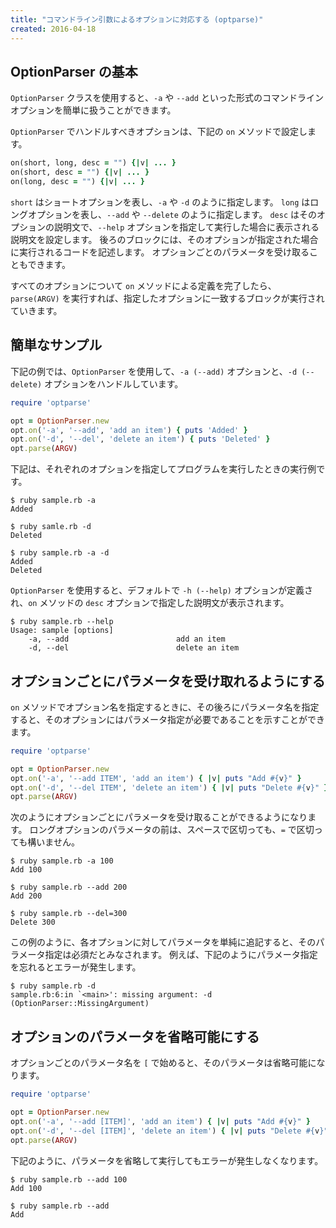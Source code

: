 ```yaml
---
title: "コマンドライン引数によるオプションに対応する (optparse)"
created: 2016-04-18
---
```


OptionParser の基本
----

`OptionParser` クラスを使用すると、`-a` や `--add` といった形式のコマンドラインオプションを簡単に扱うことができます。

`OptionParser` でハンドルすべきオプションは、下記の `on` メソッドで設定します。

```ruby
on(short, long, desc = "") {|v| ... }
on(short, desc = "") {|v| ... }
on(long, desc = "") {|v| ... }
```

`short` はショートオプションを表し、`-a` や `-d` のように指定します。
`long` はロングオプションを表し、`--add` や `--delete` のように指定します。
`desc` はそのオプションの説明文で、`--help` オプションを指定して実行した場合に表示される説明文を設定します。
後ろのブロックには、そのオプションが指定された場合に実行されるコードを記述します。
オプションごとのパラメータを受け取ることもできます。

すべてのオプションについて `on` メソッドによる定義を完了したら、`parse(ARGV)` を実行すれば、指定したオプションに一致するブロックが実行されていきます。


簡単なサンプル
----

下記の例では、`OptionParser` を使用して、`-a (--add)` オプションと、`-d (--delete)` オプションをハンドルしています。

```ruby
require 'optparse'

opt = OptionParser.new
opt.on('-a', '--add', 'add an item') { puts 'Added' }
opt.on('-d', '--del', 'delete an item') { puts 'Deleted' }
opt.parse(ARGV)
```

下記は、それぞれのオプションを指定してプログラムを実行したときの実行例です。

```
$ ruby sample.rb -a
Added

$ ruby samle.rb -d
Deleted

$ ruby sample.rb -a -d
Added
Deleted
```

`OptionParser` を使用すると、デフォルトで `-h (--help)` オプションが定義され、`on` メソッドの `desc` オプションで指定した説明文が表示されます。

```
$ ruby sample.rb --help
Usage: sample [options]
    -a, --add                        add an item
    -d, --del                        delete an item
```


オプションごとにパラメータを受け取れるようにする
----

`on` メソッドでオプション名を指定するときに、その後ろにパラメータ名を指定すると、そのオプションにはパラメータ指定が必要であることを示すことができます。

```ruby
require 'optparse'

opt = OptionParser.new
opt.on('-a', '--add ITEM', 'add an item') { |v| puts "Add #{v}" }
opt.on('-d', '--del ITEM', 'delete an item') { |v| puts "Delete #{v}" }
opt.parse(ARGV)
```

次のようにオプションごとにパラメータを受け取ることができるようになります。
ロングオプションのパラメータの前は、スペースで区切っても、`=` で区切っても構いません。

```
$ ruby sample.rb -a 100
Add 100

$ ruby sample.rb --add 200
Add 200

$ ruby sample.rb --del=300
Delete 300
```

この例のように、各オプションに対してパラメータを単純に追記すると、そのパラメータ指定は必須だとみなされます。
例えば、下記のようにパラメータ指定を忘れるとエラーが発生します。

```
$ ruby sample.rb -d
sample.rb:6:in `<main>': missing argument: -d (OptionParser::MissingArgument)
```


オプションのパラメータを省略可能にする
----

オプションごとのパラメータ名を `[` で始めると、そのパラメータは省略可能になります。

```ruby
require 'optparse'

opt = OptionParser.new
opt.on('-a', '--add [ITEM]', 'add an item') { |v| puts "Add #{v}" }
opt.on('-d', '--del [ITEM]', 'delete an item') { |v| puts "Delete #{v}" }
opt.parse(ARGV)
```

下記のように、パラメータを省略して実行してもエラーが発生しなくなります。

```
$ ruby sample.rb --add 100
Add 100

$ ruby sample.rb --add
Add
```

